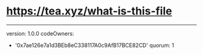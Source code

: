 # https://tea.xyz/what-is-this-file
---
version: 1.0.0
codeOwners:
  - '0x7ae126e7a1d3BEb8eC338117A0c9AfB17BCE82CD'
quorum: 1
